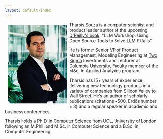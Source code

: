```yaml
---
layout: default-index
---
```

<img style="width=305px;height=445px;float:left;padding:9px;"
src="/image/Tharsis.png" alt="profile picture" width="192" height="256">

Tharsis Souza is a computer scientist and product leader author of the upcoming [O'Reilly's book](https://www.tamingllms.com): "LLM Workshop: Using Open Source Tools to Solve LLM Pitfalls".

He is former Senior VP of Product Management, Modeling Engineering at [Two Sigma](https://www.twosigma.com) Investments and Lecturer at [Columbia University](https://www.columbia.edu/), Faculty member of the MSc. in Applied Analytics program.

Tharsis has 15+ years of experience delivering new technology products in a variety of companies from Silicon Valley to Wall Street. He’s an author of scholarly publications (citations ~500, Erdős number = 3) and a regular speaker in academic and business conferences.
 
Tharsis holds a Ph.D. in Computer Science from UCL, University of London following an M.Phil. and M.Sc. in Computer Science and a B.Sc. in Computer Engineering.


